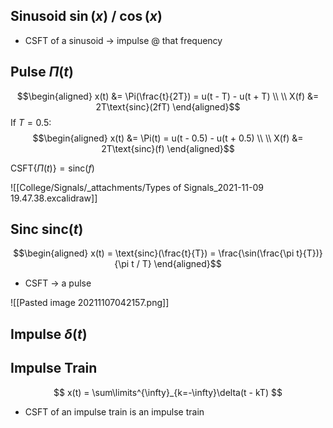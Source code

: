 ## Sinusoid $\sin(x)$ / $\cos(x)$
- CSFT of a sinusoid $\rightarrow$ impulse @ that frequency

## Pulse $\Pi(t)$
$$\begin{aligned}
x(t) &= \Pi(\frac{t}{2T}) = u(t - T) - u(t + T) \\
\\
X(f) &= 2T\text{sinc}(2fT)
\end{aligned}$$
If $T=0.5$:
$$\begin{aligned}
x(t) &= \Pi(t) = u(t - 0.5) - u(t + 0.5) \\
\\
X(f) &= 2T\text{sinc}(f)
\end{aligned}$$

$\text{CSFT}\{\Pi(t)\} = \text{sinc}(f)$

![[College/Signals/_attachments/Types of Signals_2021-11-09 19.47.38.excalidraw]]

## Sinc $\text{sinc}(t)$
$$\begin{aligned}
x(t) = \text{sinc}(\frac{t}{T}) = \frac{\sin(\frac{\pi t}{T})}{\pi t / T}
\end{aligned}$$
- CSFT -> a pulse

![[Pasted image 20211107042157.png]]

## Impulse $\delta(t)$

## Impulse Train
$$
x(t) = \sum\limits^{\infty}_{k=-\infty}\delta(t - kT)
$$
- CSFT of an impulse train is an impulse train
